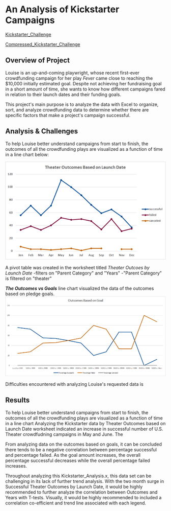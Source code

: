 # **An Analysis of Kickstarter Campaigns**

[Kickstarter_Challenge](https://github.com/vzhang90/Kickstarter_Analysis/blob/main/Kickstarter_Challenge.xlsx)

[Compressed_Kickstarter_Challenge](https://github.com/vzhang90/Kickstarter_Analysis/blob/main/Kickstarter_Challenge.zip)

## Overview of Project

Louise is an up-and-coming playwright, whose recent first-ever crowdfunding campaign for her play *Fever* came close to reaching the $10,000 initially estimated goal. Despite not achieving her fundraising goal in a short amount of time, she wants to know how different campaigns fared in relation to their launch dates and their funding goals. 

This project's main purpose is to analyze the data with Excel to organize, sort, and analyze crowdfunding data to determine whether there are specific factors that make a project's campaign successful.

## Analysis & Challenges
To help Louise better understand campaigns from start to finish, the outcomes of all the crowdfunding plays are visualized as a function of time in a line chart below:

![Theater_Outcomes_vs_Launch](https://github.com/vzhang90/Kickstarter_Analysis/blob/main/Theater_Outcomes_vs_Launch.png)

A pivot table was created in the worksheet titled *Theater Outcoes by Launch Date*
  -filters on "Parent Category" and "Years"
    -"Parent Category" is filtered on "theater"
    

***The Outcomes vs Goals*** line chart visualized the data of the outcomes based on pledge goals.
![Outcomes_vs_Goals](https://github.com/vzhang90/Kickstarter_Analysis/blob/main/Outcomes_vs_Goals.png)


Difficulties encountered with analyzing Louise's requested data is 

## Results

To help Louise better understand campaigns from start to finish, the outcomes of all the crowdfunding plays are visualized as a function of time in a line chart
Analyzing the Kickstarter data by Theater Outcomes based on Launch Date worksheet indicated an increase in successful number of U.S. Theater crowdfudning campaigns in May and June. The 

From analyzing data on the outcomes based on goals, it can be concluded there tends to be a negative correlation between percentage successful and percentage failed. As the goal amount increases, the overall percentage successful decreases while the overall percentage failed increases.

Throughout analyzing this Kickstarter_Analysis.x, this data set can be challenging in its lack of further trend analysis. With the two month surge in Successful Theater Outcomes by Launch Date, it would be highly recommended to further analyze the correlation between Outcomes and Years with T-tests. Visually, it would be highly recommended to included a correlation co-efficient and trend line associated with each legend.
